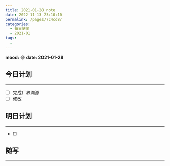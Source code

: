 ```yaml
---
title: 2021-01-28_note
date: 2022-11-13 23:10:10
permalink: /pages/7c4cd8/
categories:
  - 每日随笔
  - 2021-01
tags:
  - 
---
```

**mood:** :smile:  																		**date: 2021-01-28**  
## 今日计划  
------
- [ ]  完成厂界溯源
- [ ]  修改
## 明日计划  
------
- [ ]  
## 随写 
------

